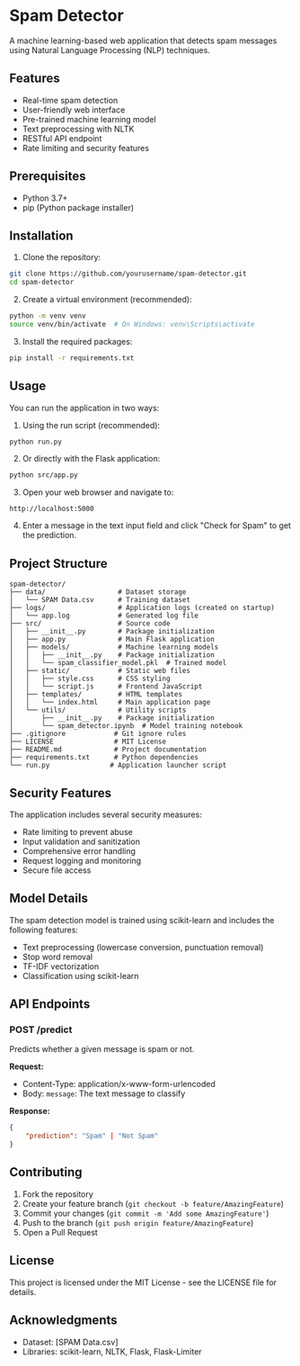 # Spam Detector

A machine learning-based web application that detects spam messages using Natural Language Processing (NLP) techniques.

## Features

- Real-time spam detection
- User-friendly web interface
- Pre-trained machine learning model
- Text preprocessing with NLTK
- RESTful API endpoint
- Rate limiting and security features

## Prerequisites

- Python 3.7+
- pip (Python package installer)

## Installation

1. Clone the repository:
```bash
git clone https://github.com/yourusername/spam-detector.git
cd spam-detector
```

2. Create a virtual environment (recommended):
```bash
python -m venv venv
source venv/bin/activate  # On Windows: venv\Scripts\activate
```

3. Install the required packages:
```bash
pip install -r requirements.txt
```

## Usage

You can run the application in two ways:

1. Using the run script (recommended):
```bash
python run.py
```

2. Or directly with the Flask application:
```bash
python src/app.py
```

3. Open your web browser and navigate to:
```
http://localhost:5000
```

4. Enter a message in the text input field and click "Check for Spam" to get the prediction.

## Project Structure

```
spam-detector/
├── data/                  # Dataset storage
│   └── SPAM Data.csv      # Training dataset
├── logs/                  # Application logs (created on startup)
│   └── app.log            # Generated log file
├── src/                   # Source code
│   ├── __init__.py        # Package initialization
│   ├── app.py             # Main Flask application
│   ├── models/            # Machine learning models
│   │   ├── __init__.py    # Package initialization
│   │   └── spam_classifier_model.pkl  # Trained model
│   ├── static/            # Static web files
│   │   ├── style.css      # CSS styling
│   │   └── script.js      # Frontend JavaScript
│   ├── templates/         # HTML templates
│   │   └── index.html     # Main application page
│   └── utils/             # Utility scripts
│       ├── __init__.py    # Package initialization
│       └── spam_detector.ipynb  # Model training notebook
├── .gitignore            # Git ignore rules
├── LICENSE               # MIT License
├── README.md             # Project documentation
├── requirements.txt      # Python dependencies
└── run.py               # Application launcher script
```

## Security Features

The application includes several security measures:

- Rate limiting to prevent abuse
- Input validation and sanitization
- Comprehensive error handling
- Request logging and monitoring
- Secure file access

## Model Details

The spam detection model is trained using scikit-learn and includes the following features:
- Text preprocessing (lowercase conversion, punctuation removal)
- Stop word removal
- TF-IDF vectorization
- Classification using scikit-learn

## API Endpoints

### POST /predict
Predicts whether a given message is spam or not.

**Request:**
- Content-Type: application/x-www-form-urlencoded
- Body: `message`: The text message to classify

**Response:**
```json
{
    "prediction": "Spam" | "Not Spam"
}
```

## Contributing

1. Fork the repository
2. Create your feature branch (`git checkout -b feature/AmazingFeature`)
3. Commit your changes (`git commit -m 'Add some AmazingFeature'`)
4. Push to the branch (`git push origin feature/AmazingFeature`)
5. Open a Pull Request

## License

This project is licensed under the MIT License - see the LICENSE file for details.

## Acknowledgments

- Dataset: [SPAM Data.csv]
- Libraries: scikit-learn, NLTK, Flask, Flask-Limiter 
